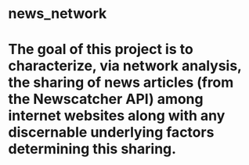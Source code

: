 # news_network
#   The goal of this project is to characterize, via network analysis, the sharing of news articles (from the Newscatcher API) among internet websites along with any discernable underlying factors determining this sharing.
